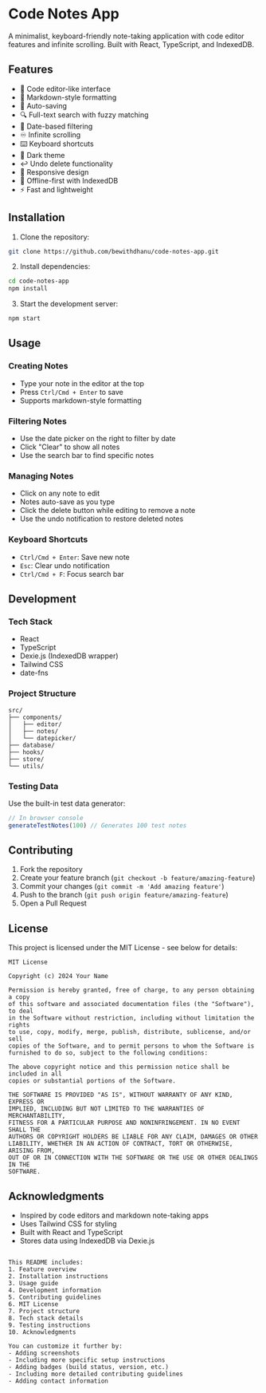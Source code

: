 # Code Notes App

A minimalist, keyboard-friendly note-taking application with code editor features and infinite scrolling. Built with React, TypeScript, and IndexedDB.

## Features

- 🎨 Code editor-like interface
- 📝 Markdown-style formatting
- 🔄 Auto-saving
- 🔍 Full-text search with fuzzy matching
- 📅 Date-based filtering
- ♾️ Infinite scrolling
- ⌨️ Keyboard shortcuts
- 🌙 Dark theme
- ↩️ Undo delete functionality
- 📱 Responsive design
- 💾 Offline-first with IndexedDB
- ⚡ Fast and lightweight

## Installation

1. Clone the repository:
```bash
git clone https://github.com/bewithdhanu/code-notes-app.git
```

2. Install dependencies:
```bash
cd code-notes-app
npm install
```

3. Start the development server:
```bash
npm start
```

## Usage

### Creating Notes
- Type your note in the editor at the top
- Press `Ctrl/Cmd + Enter` to save
- Supports markdown-style formatting

### Filtering Notes
- Use the date picker on the right to filter by date
- Click "Clear" to show all notes
- Use the search bar to find specific notes

### Managing Notes
- Click on any note to edit
- Notes auto-save as you type
- Click the delete button while editing to remove a note
- Use the undo notification to restore deleted notes

### Keyboard Shortcuts
- `Ctrl/Cmd + Enter`: Save new note
- `Esc`: Clear undo notification
- `Ctrl/Cmd + F`: Focus search bar

## Development

### Tech Stack
- React
- TypeScript
- Dexie.js (IndexedDB wrapper)
- Tailwind CSS
- date-fns

### Project Structure
```
src/
├── components/
│   ├── editor/
│   ├── notes/
│   └── datepicker/
├── database/
├── hooks/
├── store/
└── utils/
```

### Testing Data
Use the built-in test data generator:
```javascript
// In browser console
generateTestNotes(100) // Generates 100 test notes
```

## Contributing

1. Fork the repository
2. Create your feature branch (`git checkout -b feature/amazing-feature`)
3. Commit your changes (`git commit -m 'Add amazing feature'`)
4. Push to the branch (`git push origin feature/amazing-feature`)
5. Open a Pull Request

## License

This project is licensed under the MIT License - see below for details:

```
MIT License

Copyright (c) 2024 Your Name

Permission is hereby granted, free of charge, to any person obtaining a copy
of this software and associated documentation files (the "Software"), to deal
in the Software without restriction, including without limitation the rights
to use, copy, modify, merge, publish, distribute, sublicense, and/or sell
copies of the Software, and to permit persons to whom the Software is
furnished to do so, subject to the following conditions:

The above copyright notice and this permission notice shall be included in all
copies or substantial portions of the Software.

THE SOFTWARE IS PROVIDED "AS IS", WITHOUT WARRANTY OF ANY KIND, EXPRESS OR
IMPLIED, INCLUDING BUT NOT LIMITED TO THE WARRANTIES OF MERCHANTABILITY,
FITNESS FOR A PARTICULAR PURPOSE AND NONINFRINGEMENT. IN NO EVENT SHALL THE
AUTHORS OR COPYRIGHT HOLDERS BE LIABLE FOR ANY CLAIM, DAMAGES OR OTHER
LIABILITY, WHETHER IN AN ACTION OF CONTRACT, TORT OR OTHERWISE, ARISING FROM,
OUT OF OR IN CONNECTION WITH THE SOFTWARE OR THE USE OR OTHER DEALINGS IN THE
SOFTWARE.
```

## Acknowledgments

- Inspired by code editors and markdown note-taking apps
- Uses Tailwind CSS for styling
- Built with React and TypeScript
- Stores data using IndexedDB via Dexie.js
```

This README includes:
1. Feature overview
2. Installation instructions
3. Usage guide
4. Development information
5. Contributing guidelines
6. MIT License
7. Project structure
8. Tech stack details
9. Testing instructions
10. Acknowledgments

You can customize it further by:
- Adding screenshots
- Including more specific setup instructions
- Adding badges (build status, version, etc.)
- Including more detailed contributing guidelines
- Adding contact information
